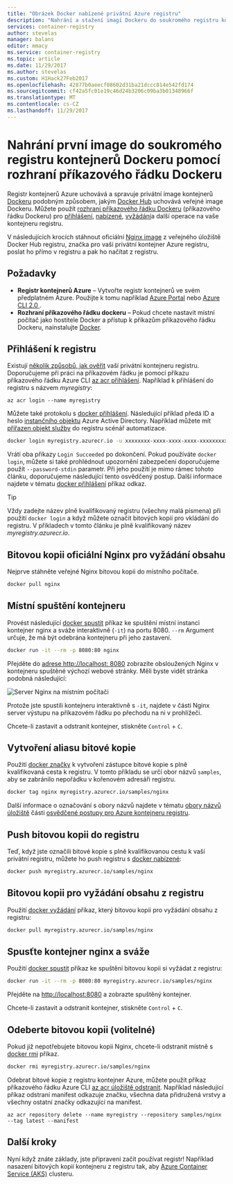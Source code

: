 ```yaml
---
title: "Obrázek Docker nabízené privátní Azure registru"
description: "Nahrání a stažení imagí Dockeru do soukromého registru kontejnerů v Azure pomocí rozhraní příkazového řádku Dockeru"
services: container-registry
author: stevelas
manager: balans
editor: mmacy
ms.service: container-registry
ms.topic: article
ms.date: 11/29/2017
ms.author: stevelas
ms.custom: H1Hack27Feb2017
ms.openlocfilehash: 42877b0aeecf08602d31ba21dccc814e542fd174
ms.sourcegitcommit: cf42a5fc01e19c46d24b3206c09ba3b01348966f
ms.translationtype: MT
ms.contentlocale: cs-CZ
ms.lasthandoff: 11/29/2017
---
```

# <a name="push-your-first-image-to-a-private-docker-container-registry-using-the-docker-cli"></a>Nahrání první image do soukromého registru kontejnerů Dockeru pomocí rozhraní příkazového řádku Dockeru

Registr kontejnerů Azure uchovává a spravuje privátní image kontejnerů [Dockeru](http://hub.docker.com) podobným způsobem, jakým [Docker Hub](https://hub.docker.com/) uchovává veřejné image Dockeru. Můžete použít [rozhraní příkazového řádku Dockeru](https://docs.docker.com/engine/reference/commandline/cli/) (příkazového řádku Dockeru) pro [přihlášení](https://docs.docker.com/engine/reference/commandline/login/), [nabízené](https://docs.docker.com/engine/reference/commandline/push/), [vyžádání](https://docs.docker.com/engine/reference/commandline/pull/)a další operace na vaše kontejneru registru.

V následujících krocích stáhnout oficiální [Nginx image](https://store.docker.com/images/nginx) z veřejného úložiště Docker Hub registru, značka pro vaši privátní kontejner Azure registru, poslat ho přímo v registru a pak ho načítat z registru.

## <a name="prerequisites"></a>Požadavky

* **Registr kontejnerů Azure** – Vytvořte registr kontejnerů ve svém předplatném Azure. Použijte k tomu například [Azure Portal](container-registry-get-started-portal.md) nebo [Azure CLI 2.0 ](container-registry-get-started-azure-cli.md).
* **Rozhraní příkazového řádku dockeru** – Pokud chcete nastavit místní počítač jako hostitele Docker a přístup k příkazům příkazového řádku Dockeru, nainstalujte [Docker](https://docs.docker.com/engine/installation/).

## <a name="log-in-to-a-registry"></a>Přihlášení k registru

Existují [několik způsobů, jak ověřit](container-registry-authentication.md) vaší privátní kontejneru registru. Doporučujeme při práci na příkazovém řádku je pomocí příkazu příkazového řádku Azure CLI [az acr přihlášení](/cli/azure/acr?view=azure-cli-latest#az_acr_login). Například k přihlášení do registru s názvem *myregistry*:

```azurecli
az acr login --name myregistry
```

Můžete také protokolu s [docker přihlášení](https://docs.docker.com/engine/reference/commandline/login/). Následující příklad předá ID a heslo [instančního objektu](../active-directory/active-directory-application-objects.md) Azure Active Directory. Například můžete mít [přiřazen objekt služby](container-registry-authentication.md#service-principal) do registru scénář automatizace.

```Bash
docker login myregistry.azurecr.io -u xxxxxxxx-xxxx-xxxx-xxxx-xxxxxxxxxxxx -p myPassword
```

Vrátí oba příkazy `Login Succeeded` po dokončení. Pokud používáte `docker login`, můžete si také prohlédnout upozornění zabezpečení doporučujeme použít `--password-stdin` parametr. Při jeho použití je mimo rámec tohoto článku, doporučujeme následující tento osvědčený postup. Další informace najdete v tématu [docker přihlášení](https://docs.docker.com/engine/reference/commandline/login/) příkaz odkaz.

> [!TIP]
> Vždy zadejte název plně kvalifikovaný registru (všechny malá písmena) při použití `docker login` a když můžete označit bitových kopií pro vkládání do registru. V příkladech v tomto článku je plně kvalifikovaný název *myregistry.azurecr.io*.

## <a name="pull-the-official-nginx-image"></a>Bitovou kopii oficiální Nginx pro vyžádání obsahu

Nejprve stáhněte veřejné Nginx bitovou kopii do místního počítače.

```Bash
docker pull nginx
```

## <a name="run-the-container-locally"></a>Místní spuštění kontejneru

Provést následující [docker spustit](https://docs.docker.com/engine/reference/run/) příkaz ke spuštění místní instanci kontejner nginx a sváže interaktivně (`-it`) na portu 8080. `--rm` Argument určuje, že má být odebrána kontejneru při jeho zastavení.

```Bash
docker run -it --rm -p 8080:80 nginx
```

Přejděte do [adrese http://localhost: 8080](http://localhost:8080) zobrazíte obsloužených Nginx v kontejneru spuštěné výchozí webové stránky. Měli byste vidět stránka podobná následující:

![Server Nginx na místním počítači](./media/container-registry-get-started-docker-cli/nginx.png)

Protože jste spustili kontejneru interaktivně s `-it`, najdete v části Nginx server výstupu na příkazovém řádku po přechodu na ni v prohlížeči.

Chcete-li zastavit a odstranit kontejner, stiskněte `Control` + `C`.

## <a name="create-an-alias-of-the-image"></a>Vytvoření aliasu bitové kopie

Použití [docker značky](https://docs.docker.com/engine/reference/commandline/tag/) k vytvoření zástupce bitové kopie s plně kvalifikovaná cesta k registru. V tomto příkladu se určí obor názvů `samples`, aby se zabránilo nepořádku v kořenovém adresáři registru.

```Bash
docker tag nginx myregistry.azurecr.io/samples/nginx
```

Další informace o označování s obory názvů najdete v tématu [obory názvů úložiště](container-registry-best-practices.md#repository-namespaces) části [osvědčené postupy pro Azure kontejneru registru](container-registry-best-practices.md).

## <a name="push-the-image-to-your-registry"></a>Push bitovou kopii do registru

Teď, když jste označili bitové kopie s plně kvalifikovanou cestu k vaší privátní registru, můžete ho push registru s [docker nabízené](https://docs.docker.com/engine/reference/commandline/push/):

```Bash
docker push myregistry.azurecr.io/samples/nginx
```

## <a name="pull-the-image-from-your-registry"></a>Bitovou kopii pro vyžádání obsahu z registru

Použití [docker vyžádání](https://docs.docker.com/engine/reference/commandline/pull/) příkaz, který bitovou kopii pro vyžádání obsahu z registru:

```Bash
docker pull myregistry.azurecr.io/samples/nginx
```

## <a name="start-the-nginx-container"></a>Spusťte kontejner nginx a sváže

Použití [docker spustit](https://docs.docker.com/engine/reference/run/) příkaz ke spuštění bitovou kopii si vyžádat z registru:

```Bash
docker run -it --rm -p 8080:80 myregistry.azurecr.io/samples/nginx
```

Přejděte na [http://localhost:8080](http://localhost:8080) a zobrazte spuštěný kontejner.

Chcete-li zastavit a odstranit kontejner, stiskněte `Control` + `C`.

## <a name="remove-the-image-optional"></a>Odeberte bitovou kopii (volitelné)

Pokud již nepotřebujete bitovou kopii Nginx, chcete-li odstranit místně s [docker rmi](https://docs.docker.com/engine/reference/commandline/rmi/) příkaz.

```Bash
docker rmi myregistry.azurecr.io/samples/nginx
```

Odebrat bitové kopie z registru kontejner Azure, můžete použít příkaz příkazového řádku Azure CLI [az acr úložiště odstranit](/cli/azure/acr/repository#az_acr_repository_delete). Například následující příkaz odstraní manifest odkazuje značku, všechna data přidružená vrstvy a všechny ostatní značky odkazující na manifest.

```azurecli
az acr repository delete --name myregistry --repository samples/nginx --tag latest --manifest
```

## <a name="next-steps"></a>Další kroky

Nyní když znáte základy, jste připraveni začít používat registr! Například nasazení bitových kopií kontejneru z registru tak, aby [Azure Container Service (AKS)](../aks/tutorial-kubernetes-prepare-app.md) clusteru.
